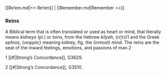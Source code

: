 [[Re’em.md|<< Re’em]]  |  [[Remember.md|Remember >>]]

### Reins
A Biblical term that is often translated or used as heart or mind, that literally means *kidneys* (pl.) or loins, from the Hebrew *kilyah*, (כִּלְיָה)1 and the Greek *ephros*, (νεφρός) meaning kidney, fig. the (inmost) mind. The reins are the seat of the inward feelings, emotions, and passions of man.2



1
[[#|Strong’s Concordance]], G3629.
    


2
[[#|Strong’s Concordance]], G3510.